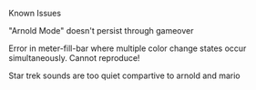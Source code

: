 Known Issues

"Arnold Mode" doesn't persist through gameover

Error in meter-fill-bar where multiple color change states occur simultaneously. Cannot reproduce!

Star trek sounds are too quiet compartive to arnold and mario



